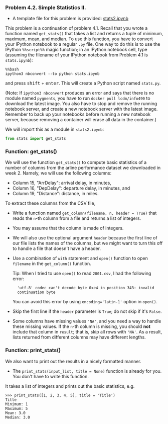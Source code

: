 ### Problem 4.2. Simple Statistics II.

- A template file for this problem is provided: [stats2.ipynb](stats2.ipynb)

This problem is a continuation of problem 4.1. Recall that you wrote a function named `get_stats()` that takes a list and returns a tuple of minimum, maximum, mean, and median. To use this function, you have to convert your IPython notebook to a regular `.py` file. One way to do this is to use the IPython `%%script%%` magic function; in an IPython notebook cell, type (assuming the filename of your IPython notebook from Problem 4.1 is `stats.ipynb`):

    %%bash
    ipython3 nbconvert --to python stats.ipynb

and press <kbd>shift</kbd> + <kbd>enter</kbd>. This will create a Python script
named `stats.py`.

(Note: If `ipython3 nbconvert` produces an error and says that there is no
module named `pygments`, you have to run `docker pull lcdm/info490` to download
the latest image. You also have to stop and remove the running notebook server,
and create a new notebook server with the latest image. Remember to back up
your notebooks before running a new notebook server, because removing a
container will erase all data in the container.)

We will import this as a module in `stats2.ipynb`:

```python
from stats import get_stats
```

### Function: get_stats()

We will use the function `get_stats()` to compute basic statistics of a number of columns from the arline performance dataset we downloaded in week 2. Namely, we will use the following columns:

- Column 15, "ArrDelay": arrival delay, in minutes,
- Column 16, "DepDelay": departure delay, in minutes, and
- Column 19, "Distance": distance, in miles. 

To extract these columns from the CSV file,

- Write a function named `get_column(filename, n, header = True)` that reads
  the `n`-th column from a file and returns a list of integers.

- You may assume that the column is made of integers.

- We will also use the optional argument `header` because the first line of
  our file lists the names of the columns, but we might want to turn this off
  to handle a file that doesn't have a header.

- Use a combination of `with` statement and `open()` function to open
  `filename` in the `get_column()` function.

  Tip: When I tried to use `open()` to read `2001.csv`, I had the
  following error:

        'utf-8' codec can't decode byte 0xe4 in position 343: invalid
        continuation byte

  You can avoid this error by using `encoding='latin-1'` option in `open()`.

- Skip the first line if the `header` parameter is `True`;
  do not skip if it's `False`.

- Some columns have missing values `'NA'`, and you need a way to handle these missing values. If the `n`-th column is missing, you should **not** include that column in `result`; that is, skip all rows with `'NA'`.  As a result, lists returned from different columns may have different lengths.

### Function: print_stats()

We also want to print out the results in a nicely formatted manner.

- The `print_stats(input_list, title = None)` function is already for you. You
don't have to write this function.

It takes a list of integers and prints out the basic statistics, e.g.

    >>> print_stats([1, 2, 3, 4, 5], title = 'Title')
    Title
    Minimum: 1
    Maximum: 5
    Mean: 3.0
    Median: 3.0

